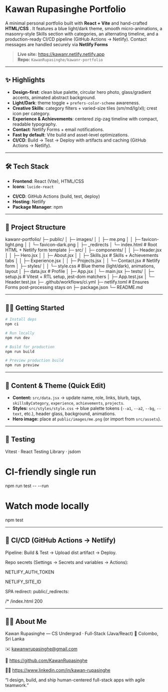 # Kawan Rupasinghe Portfolio

A minimal personal portfolio built with **React + Vite** and hand-crafted **HTML/CSS** . It features a blue light/dark theme, smooth micro-animations, a masonry-style Skills section with categories, an alternating timeline, and a production-ready CI/CD pipeline (GitHub Actions → Netlify). Contact messages are handled securely via **Netlify Forms**

> **Live site:** https://kawanr.netlify.netlify.app  
> **Repo:** `KawanRupasinghe/kawanr-portfolio`

---

## ✨ Highlights

- **Design-first**: clean blue palette, circular hero photo, glass/gradient accents, animated abstract background.
- **Light/Dark**: theme toggle + `prefers-color-scheme` awareness.
- **Creative Skills**: category filters + varied-size tiles (sm/md/lg/xl); crest icon per category.
- **Experience & Achievements**: centered zig-zag timeline with compact, readable typography.
- **Contact**: Netlify Forms + email notifications.
- **Fast by default**: Vite build and asset-level optimizations.
- **CI/CD**: Build → Test → Deploy with artifacts and caching (GitHub Actions → Netlify).
<!-- - **Testing**: Vitest + React Testing Library + jsdom. -->

---

## 🛠️ Tech Stack

- **Frontend**: React (Vite), HTML/CSS
- **Icons**: `lucide-react`
<!-- - **Testing**: Vitest, @testing-library/react, @testing-library/user-event, jsdom -->
- **CI/CD**: GitHub Actions (build, test, deploy)
- **Hosting**: Netlify
- **Package Manager**: npm

---

## 📁 Project Structure

kawanr-portfolio/
├─ public/
│ ├─ images/
│ │ ├─ me.png
│ │ ├─ favicon-light.png
│ │ └─ favicon-dark.png
│ ├─ \_redirects
│ └─ index.html # Root HTML + Netlify form template
├─ src/
│ ├─ components/
│ │ ├─ Header.jsx
│ │ ├─ Hero.jsx
│ │ ├─ About.jsx
│ │ ├─ Skills.jsx # Skills + Achievements tabs
│ │ ├─ Experience.jsx
│ │ ├─ Projects.jsx
│ │ └─ Contact.jsx # Netlify form
│ ├─ styles/
│ │ └─ style.css # Blue theme (light/dark), animations, layout
│ ├─ data.jsx # Profile
│ ├─ App.jsx
│ └─ main.jsx
├─ tests/
│ ├─ setup.js # Vitest + RTL setup, jest-dom matchers
│ ├─ App.test.jsx
│ └─ Header.test.jsx
├─ .github/workflows/ci.yml
├─ netlify.toml # Ensures Forms post-processing stays on
├─ package.json
└─ README.md

---

## 🧑‍💻 Getting Started

```bash
# Install deps
npm ci

# Run locally
npm run dev

# Build for production
npm run build

# Preview production build
npm run preview
```

---

## 🎨 Content & Theme (Quick Edit)

- **Content:** `src/data.jsx` → update name, role, links, blurb, tags, `skillsByCategory`, `experience`, `achievements`, `projects`.
- **Styles:** `src/styles/style.css` → blue palette tokens (`--a1`, `--a2`, `--bg`, `--text`, etc.), header glass, background, animations.
- **Hero image:** place at `public/images/me.png` (or import from `src/assets`).

---

## 🧪 Testing

Vitest · React Testing Library · jsdom

# CI-friendly single run

npm run test -- --run

# Watch mode locally

npm test

---

## 🚀 CI/CD (GitHub Actions → Netlify)

Pipeline: Build & Test → Upload dist artifact → Deploy.

Repo secrets (Settings → Secrets and variables → Actions):

NETLIFY_AUTH_TOKEN

NETLIFY_SITE_ID

SPA redirect: public/\_redirects:

/\* /index.html 200

---

## 🙋‍♂️ About Me

Kawan Rupasinghe — CS Undergrad · Full-Stack (Java/React)
📍 Colombo, Sri Lanka

✉️ kawanwrupasinghe@gmail.com

🔗 https://github.com/KawanRupasinghe

🧑‍💼 https://www.linkedin.com/in/kawan-rupasinghe

“I design, build, and ship human-centered full-stack apps with agile teamwork.”
